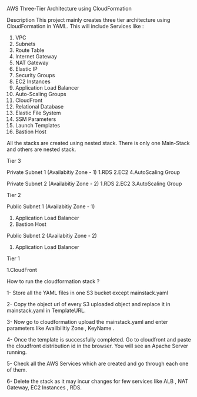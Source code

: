 AWS Three-Tier Architecture using CloudFormation

Description
This project mainly creates three tier architecture using CloudFormation in YAML. This will include Services like :
1. VPC
2. Subnets
3. Route Table
4. Internet Gateway
5. NAT Gateway
6. Elastic IP
7. Security Groups
8. EC2 Instances
9. Application Load Balancer
10. Auto-Scaling Groups
11. CloudFront
12. Relational Database 
13. Elastic File System
14. SSM Parameters
15. Launch Templates
16. Bastion Host

All the stacks are created using nested stack. There is only one Main-Stack and others are nested stack.

Tier 3

Private Subnet 1 (Availabitiy Zone - 1)
1.RDS
2.EC2
4.AutoScaling Group

Private Subnet 2 (Availabitiy Zone - 2)
1.RDS
2.EC2
3.AutoScaling Group

Tier 2

Public Subnet 1 (Availabitiy Zone - 1)
1. Application Load Balancer 
2. Bastion Host

Public Subnet 2 (Availabitiy Zone - 2)
1. Application Load Balancer 

Tier 1

1.CloudFront

How to run the cloudformation stack ?

1- Store all the YAML files in one S3 bucket except mainstack.yaml

2- Copy the object url of every S3 uploaded object and replace it in mainstack.yaml in TemplateURL.

3- Now go to cloudformation upload the mainstack.yaml and enter parameters like Availbilitiy Zone , KeyName .

4- Once the template is successfully completed. Go to cloudfront and paste the cloudfront distribution id in the browser. You will see an Apache Server running.  

5- Check all the AWS Services which are created and go through each one of them.

6- Delete the stack as it may incur changes for few services like ALB , NAT Gateway, EC2 Instances , RDS.

